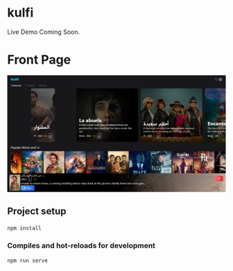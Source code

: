 # kulfi

Live Demo Coming Soon.

# Front Page
<img src="screenshots/kulfi_start_page.png"><br/>

## Project setup
```
npm install
```

### Compiles and hot-reloads for development
```
npm run serve
```
